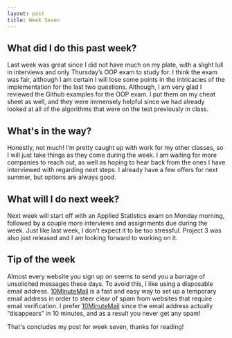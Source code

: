 ```yaml
---
layout: post
title: Week Seven
---
```


## What did I do this past week? ##

Last week was great since I did not have much on my plate, with a slight lull in interviews and only Thursday’s OOP exam to study for. I think the exam was fair, although I am certain I will lose some points in the intricacies of the implementation for the last two questions. Although, I am very glad I reviewed the Github examples for the OOP exam. I put them on my cheat sheet as well, and they were immensely helpful since we had already looked at all of the algorithms that were on the test previously in class.

## What's in the way? ##

Honestly, not much! I’m pretty caught up with work for my other classes, so I will just take things as they come during the week. I am waiting for more companies to reach out, as well as hoping to hear back from the ones I have interviewed with regarding next steps. I already have a few offers for next summer, but options are always good.

## What will I do next week? ##

Next week will start off with an Applied Statistics exam on Monday morning, followed by a couple more interviews and assignments due during the week. Just like last week, I don’t expect it to be too stressful. Project 3 was also just released and I am looking forward to working on it.

## Tip of the week ##

Almost every website you sign up on seems to send you a barrage of unsolicited messages these days. To avoid this, I like using a disposable email address. [10MinuteMail](https://10minutemail.com/10MinuteMail/index.html) is a fast and easy way to set up a temporary email address in order to steer clear of spam from websites that require email verification. I prefer [10MinuteMail](https://10minutemail.com/10MinuteMail/index.html) since the email address actually “disappears” in 10 minutes, and as a result you never get any spam!

That's concludes my post for week seven, thanks for reading!
